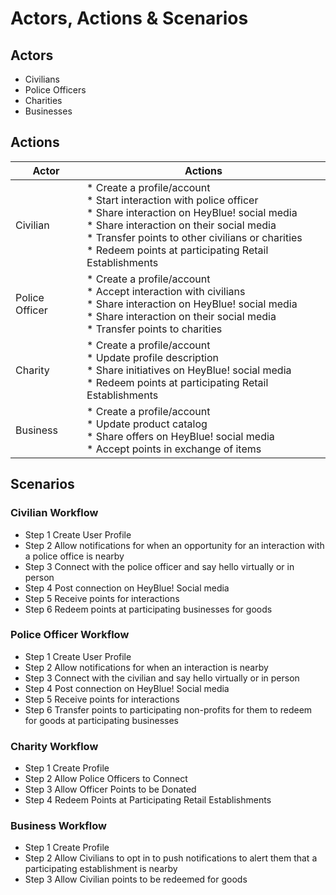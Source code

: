 # Actors, Actions & Scenarios

## Actors

* Civilians
* Police Officers
* Charities
* Businesses

## Actions

| Actor                  | Actions                                                |
| ---------------------- | ------------------------------------------------------ |
| Civilian               | * Create a profile/account<br />* Start interaction with police officer<br />* Share interaction on HeyBlue! social media <br />* Share interaction on their social media<br />* Transfer points to other civilians or charities<br />* Redeem points at participating Retail Establishments |
| Police Officer         | * Create a profile/account<br />* Accept interaction with civilians<br />* Share interaction on HeyBlue! social media <br />* Share interaction on their social media<br />* Transfer points to charities |
| Charity                | * Create a profile/account<br />* Update profile description<br />* Share initiatives on HeyBlue! social media<br />* Redeem points at participating Retail Establishments |
| Business               | * Create a profile/account<br />* Update product catalog<br />* Share offers on HeyBlue! social media<br />* Accept points in exchange of items |

## Scenarios

### Civilian Workflow

* Step 1    Create User Profile 
* Step 2    Allow notifications for when an opportunity for an interaction with a police office is nearby
* Step 3    Connect with the police officer and say hello virtually or in person
* Step 4    Post connection on HeyBlue! Social media
* Step 5    Receive points for interactions    
* Step 6    Redeem points at participating businesses for goods

### Police Officer Workflow

* Step 1    Create User Profile 
* Step 2    Allow notifications for when an interaction is nearby 
* Step 3    Connect with the civilian and say hello virtually or in person
* Step 4    Post connection on HeyBlue! Social media
* Step 5    Receive points for interactions
* Step 6    Transfer points to participating non-profits for them to redeem for goods at participating businesses

### Charity Workflow

* Step 1    Create Profile          
* Step 2    Allow Police Officers to Connect
* Step 3    Allow Officer Points to be Donated  
* Step 4    Redeem Points at Participating Retail Establishments

### Business Workflow

* Step 1    Create Profile
* Step 2    Allow Civilians to opt in to push notifications to alert them that a participating establishment is nearby
* Step 3    Allow Civilian points to be redeemed for goods